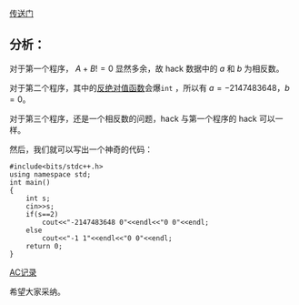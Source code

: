 [传送门](https://www.luogu.com.cn/problem/AT_birthday0410_a)

## 分析：

对于第一个程序， $A+B!=0$ 显然多余，故 hack 数据中的 $a$ 和 $b$ 为相反数。

对于第二个程序，其中的[反绝对值函数](https://jingyan.baidu.com/article/d3b74d64ae976e1f76e6096d.html)会爆``` int ```
，所以有 $a=-2147483648$，$b=0$。

对于第三个程序，还是一个相反数的问题，hack 与第一个程序的 hack 可以一样。

然后，我们就可以写出一个神奇的代码：

```
#include<bits/stdc++.h>
using namespace std;
int main()
{
    int s;
    cin>>s;
    if(s==2)
    	cout<<"-2147483648 0"<<endl<<"0 0"<<endl;
    else
    	cout<<"-1 1"<<endl<<"0 0"<<endl;
    return 0;
}
```
[AC记录](https://www.luogu.com.cn/record/95092909)

希望大家采纳。